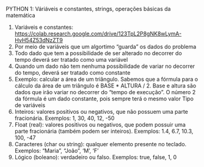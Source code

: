 PYTHON 1: Váriáveis e constantes, strings, operações básicas da matemática
1.	Variáveis e constantes: https://colab.research.google.com/drive/123TpL2P8gNK8wLymA-HvH54Z53dNzZT9
2.	Por meio de variáveis que um algortimo “guarda” os dados do problema
3.	Todo dado que tem a possibilidade de ser alterado no decorrer do tempo deverá ser tratado como uma variável
4.	Quando um dado não tem nenhuma possibilidade de variar no decorrer do tempo, deverá ser tratado como constante
5.	Exemplo: calcular a área de um triângulo. Sabemos que a fórmula para o cálculo da área de um triângulo é BASE * ALTURA / 2. Base e altura são dados que irão variar no decorrer do “tempo de execução”. O número 2 da fórmula é um dado constante, pois sempre terá o mesmo valor
Tipo de variáveis
6.	Inteiros: valores positivos ou negativos, que não possuem uma parte fracionária. Exemplos: 1, 30, 40, 12, -50
7.	Float (real): valores positivos ou negativos, que podem possuir uma parte fracionária (também podem ser inteiros). Exemplos: 1.4, 6.7, 10.3, 100, -47
8.	Caracteres (char ou string): qualquer elemento presente no teclado. Exemplos: “Maria”, “João”, ‘M’, ‘F’
9.	Lógico (boleano): verdadeiro ou falso. Exemplos: true, false, 1, 0
